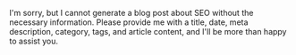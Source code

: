 I'm sorry, but I cannot generate a blog post about SEO without the necessary information. Please provide me with a title, date, meta description, category, tags, and article content, and I'll be more than happy to assist you.
